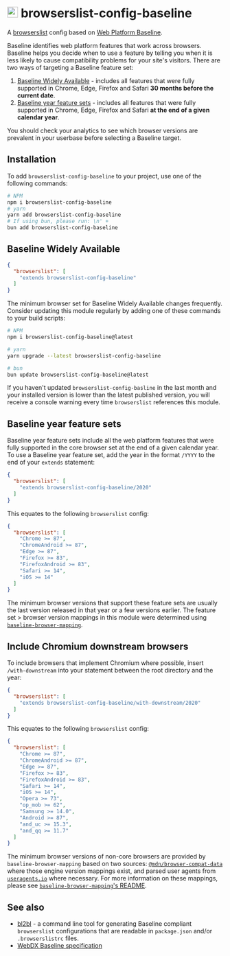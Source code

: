 # <img src="https://unpkg.com/browserslist-config-baseline@0.1.2/assets/icon.svg" height="25" alt="Baseline Widely Available logo"> browserslist-config-baseline

A [browserslist](https://www.npmjs.com/package/browserslist) config based on [Web Platform Baseline](https://developer.mozilla.org/en-US/docs/Glossary/Baseline/Compatibility).

Baseline identifies web platform features that work across browsers. Baseline helps you decide when to use a feature by telling you when it is less likely to cause compatibility problems for your site's visitors. There are two ways of targeting a Baseline feature set:

1. [Baseline Widely Available](#baseline-widely-available) - includes all features that were fully supported in Chrome, Edge, Firefox and Safari **30 months before the current date**.
2. [Baseline year feature sets](#baseline-year-feature-sets) - includes all features that were fully supported in Chrome, Edge, Firefox and Safari **at the end of a given calendar year**.

You should check your analytics to see which browser versions are prevalent in your userbase before selecting a Baseline target.

## Installation

To add `browserslist-config-baseline` to your project, use one of the following commands:

```sh
# NPM
npm i browserslist-config-baseline
# yarn
yarn add browserslist-config-baseline
# If using bun, please run: \n' +
bun add browserslist-config-baseline
```

## Baseline Widely Available

<!-- prettier-ignore -->
```json
{
  "browserslist": [
    "extends browserslist-config-baseline"
  ]
}
```

The minimum browser set for Baseline Widely Available changes frequently. Consider updating this module regularly by adding one of these commands to your build scripts:

```sh
# NPM
npm i browserslist-config-baseline@latest

# yarn
yarn upgrade --latest browserslist-config-baseline

# bun
bun update browserslist-config-baseline@latest
```

If you haven't updated `browserslist-config-basline` in the last month and your installed version is lower than the latest published version, you will receive a console warning every time `browserslist` references this module.

## Baseline year feature sets

Baseline year feature sets include all the web platform features that were fully supported in the core browser set at the end of a given calendar year. To use a Baseline year feature set, add the year in the format `/YYYY` to the end of your `extends` statement:

<!-- prettier-ignore -->
```json
{
  "browserslist": [
    "extends browserslist-config-baseline/2020"
  ]
}
```

This equates to the following `browserslist` config:

```json
{
  "browserslist": [
    "Chrome >= 87",
    "ChromeAndroid >= 87",
    "Edge >= 87",
    "Firefox >= 83",
    "FirefoxAndroid >= 83",
    "Safari >= 14",
    "iOS >= 14"
  ]
}
```

The minimum browser versions that support these feature sets are usually the last version released in that year or a few versions earlier. The feature set > browser version mappings in this module were determined using [`baseline-browser-mapping`](https://npmjs.org/baseline-browser-mapping).

## Include Chromium downstream browsers

To include browsers that implement Chromium where possible, insert `/with-downstream` into your statement between the root directory and the year:

<!-- prettier-ignore -->
```json
{
  "browserslist": [
    "extends browserslist-config-baseline/with-downstream/2020"
  ]
}
```

This equates to the following `browserslist` config:

```json
{
  "browserslist": [
    "Chrome >= 87",
    "ChromeAndroid >= 87",
    "Edge >= 87",
    "Firefox >= 83",
    "FirefoxAndroid >= 83",
    "Safari >= 14",
    "iOS >= 14",
    "Opera >= 73",
    "op_mob >= 62",
    "Samsung >= 14.0",
    "Android >= 87",
    "and_uc >= 15.3",
    "and_qq >= 11.7"
  ]
}
```

The minimum browser versions of non-core browsers are provided by `baseline-browser-mapping` based on two sources: [`@mdn/browser-compat-data`](https://npmjs.org/@mdn/browsers-compat-data) where those engine version mappings exist, and parsed user agents from [`useragents.io`](https://useragents.io) where necessary. For more information on these mappings, please see [`baseline-browser-mapping`'s README](https://www.npmjs.com/package/baseline-browser-mapping#downstream-browsers).

## See also

- [bl2bl](https://github.com/web-platform-dx/bl2bl) - a command line tool for generating Baseline compliant `browserslist` configurations that are readable in `package.json` and/or `.browserslistrc` files.
- [WebDX Baseline specification](https://github.com/web-platform-dx/web-features/blob/main/docs/baseline.md)

